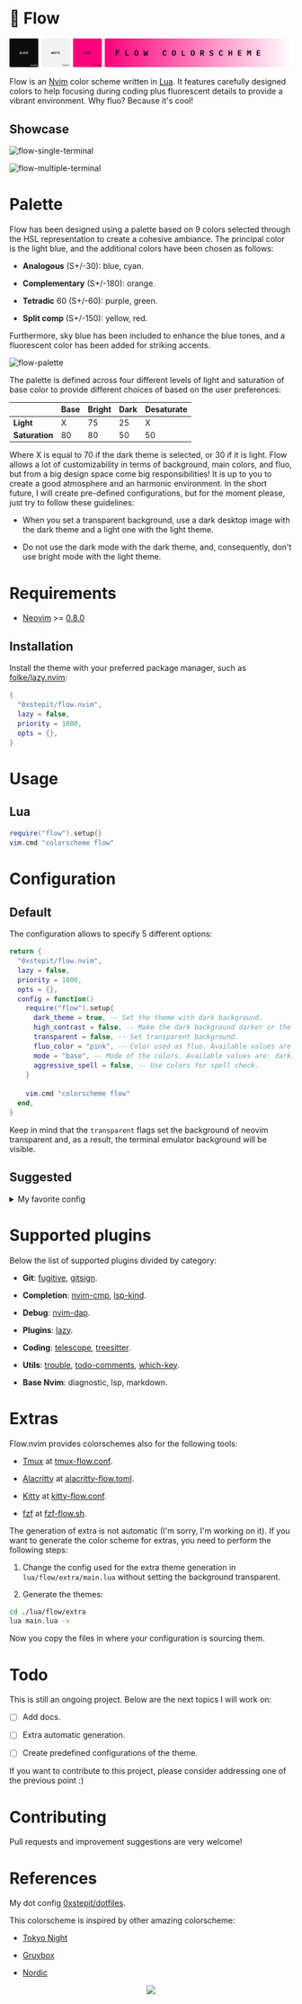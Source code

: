 # 🌊 Flow

![logo](./assets/flow-logo.png) 

Flow is an [Nvim](https://github.com/neovim/neovim) color scheme written in
[Lua](https://www.lua.org/). It features carefully designed colors to help
focusing during coding plus fluorescent details to provide a vibrant environment.
Why fluo? Because it's cool!

## Showcase

![flow-single-terminal](https://github.com/user-attachments/assets/69a1c7b3-5ea8-448a-9307-02f5aa0617ac)

![flow-multiple-terminal](https://github.com/user-attachments/assets/0aff8ec7-81fb-4610-bcbe-f34b707a86f6)

# Palette

Flow has been designed using a palette based on 9 colors selected through the HSL representation to
create a cohesive ambiance. The principal color is the light blue, and the additional colors have been chosen
as follows:

- **Analogous** (S+/-30): blue, cyan.

- **Complementary** (S+/-180): orange.

- **Tetradic** 60 (S+/-60): purple, green.

- **Split comp** (S+/-150): yellow, red.

Furthermore, sky blue has been included to enhance the blue tones, and a fluorescent color has been added for
striking accents. 

![flow-palette](https://github.com/user-attachments/assets/8c7b90f0-f128-4c7c-849c-a7ab876339c8)

The palette is defined across four different levels of light and saturation of
base color to provide different choices of based on the user preferences:

|               |Base|Bright|Dark|Desaturate|
|---------------|----|------|----|----------|
|**Light**      |X   |75    |25  |X         |
|**Saturation** |80  |80    |50  |50        |

Where X is equal to 70 if the dark theme is selected, or 30 if it is light. Flow allows a lot of
customizability in terms of background, main colors, and fluo, but from a big design space come 
big responsibilities! It is up to you to create a good atmosphere and an harmonic environment. In
the short future, I will create pre-defined configurations, but for the moment please, just try to
follow these guidelines:

- When you set a transparent background, use a dark desktop image with the dark theme and a light one
with the light theme.

- Do not use the dark mode with the dark theme, and, consequently, don't use bright mode with the
light theme.

# Requirements

- [Neovim](https://github.com/neovim/neovim) >=
  [0.8.0](https://github.com/neovim/neovim/releases/tag/v0.8.0)

## Installation

Install the theme with your preferred package manager, such as
[folke/lazy.nvim](https://github.com/folke/lazy.nvim):

```lua
{
  "0xstepit/flow.nvim",
  lazy = false,
  priority = 1000,
  opts = {},
}
```

# Usage

## Lua

```lua
require("flow").setup{}
vim.cmd "colorscheme flow"
```

# Configuration

## Default

The configuration allows to specify 5 different options:

```lua 
return {
  "0xstepit/flow.nvim",
  lazy = false,
  priority = 1000,
  opts = {},
  config = function()
    require("flow").setup{
      dark_theme = true, -- Set the theme with dark background.
      high_contrast = false, -- Make the dark background darker or the light background lighter.
      transparent = false, -- Set transparent background.
      fluo_color = "pink", -- Color used as fluo. Available values are pink, yellow, orange, or green.
      mode = "base", -- Mode of the colors. Available values are: dark, bright, desaturate, or base.
      aggressive_spell = false, -- Use colors for spell check.
    }

    vim.cmd "colorscheme flow"
  end,
}
```

Keep in mind that the `transparent` flags set the background of neovim
transparent and, as a result, the terminal emulator background will be visible.

## Suggested

<details>
<summary>My favorite config</summary>

```lua
return {
  "0xstepit/flow.nvim",
  lazy = false,
  priority = 1000,
  opts = {},
  config = function()
    require("flow").setup{
      dark_theme = true,
      transparent = false,
      high_contrast = false,
      fluo_color = "pink",
      mode = "desaturate",
      aggressive_spell = false,
    }
    vim.cmd "colorscheme flow"
  end,
}
```
</details>


# Supported plugins

Below the list of supported plugins divided by category:

- **Git**: [fugitive](https://github.com/tpope/vim-fugitive), [gitsign](https://github.com/lewis6991/gitsigns.nvim).

- **Completion**: [nvim-cmp](https://github.com/hrsh7th/nvim-cmp), [lsp-kind](https://github.com/onsails/lspkind.nvim).

- **Debug**: [nvim-dap](https://github.com/mfussenegger/nvim-dap).

- **Plugins**: [lazy](https://github.com/folke/lazy.nvim).

- **Coding**: [telescope](https://github.com/nvim-telescope/telescope.nvim), [treesitter](https://github.com/nvim-treesitter/nvim-treesitter).

- **Utils**: [trouble](https://github.com/folke/trouble.nvim), [todo-comments](https://github.com/folke/todo-comments.nvim), [which-key](https://github.com/folke/which-key.nvim).

- **Base Nvim**: diagnostic, lsp, markdown.

# Extras

Flow.nvim provides colorschemes also for the following tools:

- [Tmux](https://github.com/tmux/tmux/wiki) at [tmux-flow.conf](./extra/tmux-flow.conf).

- [Alacritty](https://alacritty.org/) at [alacritty-flow.toml](./extra/alacritty-flow.toml).

- [Kitty](https://sw.kovidgoyal.net/kitty/) at [kitty-flow.conf](./extra/kitty-flow.conf).

- [fzf](https://github.com/junegunn/fzf) at [fzf-flow.sh](./extra/fzf-flow.sh).

The generation of extra is not automatic (I'm sorry, I'm working on it). If you want
to generate the color scheme for extras, you need to perform the following steps:

1. Change the config used for the extra theme generation in `lua/flow/extra/main.lua` without
setting the background transparent.

2. Generate the themes:

```sh
cd ./lua/flow/extra
lua main.lua -v
```

Now you copy the files in where your configuration is sourcing them.

# Todo

This is still an ongoing project. Below are the next topics I will work on:

- [ ] Add docs.

- [ ] Extra automatic generation.

- [ ] Create predefined configurations of the theme.

If you want to contribute to this project, please consider addressing one of the
previous point :)

# Contributing

Pull requests and improvement suggestions are very welcome!

# References

My dot config [0xstepit/dotfiles](https://github.com/0xstepit/dotfiles).

This colorscheme is inspired by other amazing colorscheme:

- [Tokyo Night](https://github.com/folke/tokyonight.nvim)

- [Gruvbox](https://github.com/morhetz/gruvbox)

- [Nordic](https://github.com/AlexvZyl/nordic.nvim)

<p align="center">
    <a href="https://github.com/AlexvZyl/nordic.nvim/graphs/contributors">
        <img src="https://contrib.rocks/image?repo=0xstepit/flow.nvim" />
    </a>
</p>
